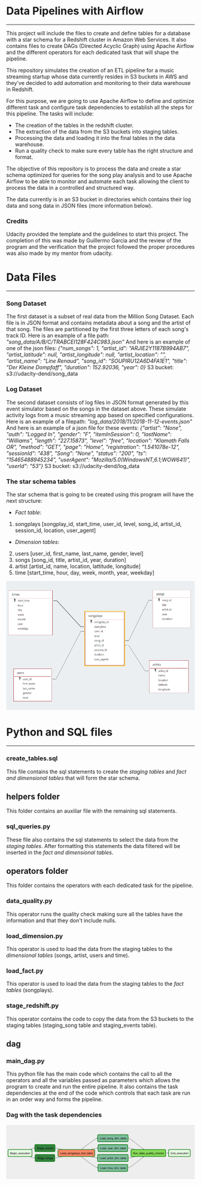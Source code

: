# Data Pipelines with Airflow
***
This project will include the files to create and define tables for a database with a star schema for a Redshift cluster in Amazon Web Services. It also contains files to create DAGs (Directed Acyclic Graph) using Apache Airflow and the different operators for each dedicated task that will shape the pipeline. 

This repository simulates the creation of an ETL pipeline for a music streaming startup whose data currently resides in S3 buckets in AWS and they've decided to add automation and monitoring to their data warehouse in Redshift. 

For this purpose, we are going to use Apache Airflow to define and optimize different task and configure task dependencies to establish all the steps for this pipeline. The tasks will include: 
- The creation of the tables in the redshift cluster.
- The extraction of the data from the S3 buckets into staging tables.
- Processing the data and loading it into the final tables in the data warehouse.
- Run a quality check to make sure every table has the right structure and format. 

The objective of this repository is to process the data and create a star schema optimized for queries for the song play analysis and to use Apache Airflow to be able to monitor and automate each task allowing the client to process the data in a controlled and structured way.

The data currently is in an S3 bucket in directories which contains their log data and song data in JSON files (more information below).


### Credits
Udacity provided the template and the guidelines to start this project.
The completion of this was made by Guillermo Garcia and the review of the program and the verification that the project followed the proper procedures was also made by my mentor from udacity.

# Data Files
***
### Song Dataset
The first dataset is a subset of real data from the Million Song Dataset. Each file is in JSON format and contains metadata about a song and the artist of that song. The files are partitioned by the first three letters of each song's track ID. Here is an example of a file path: _"song_data/A/B/C/TRABCEI128F424C983.json"_
And here is an example of one of the json files: _{"num_songs": 1, "artist_id": "ARJIE2Y1187B994AB7", "artist_latitude": null, "artist_longitude": null, "artist_location": "", "artist_name": "Line Renaud", "song_id": "SOUPIRU12A6D4FA1E1", "title": "Der Kleine Dompfaff", "duration": 152.92036, "year": 0}_
S3 bucket: s3://udacity-dend/song_data

### Log Dataset
The second dataset consists of log files in JSON format generated by this event simulator based on the songs in the dataset above. These simulate activity logs from a music streaming app based on specified configurations.
Here is an example of a filepath: _"log_data/2018/11/2018-11-12-events.json"_
And here is an example of a json file for these events: _{"artist": "None", "auth": "Logged In", "gender": "F", "itemInSession": 0, "lastName": "Williams", "length": "227.15873", "level": "free", "location": "Klamath Falls OR", "method": "GET", "page": "Home", "registration": "1.541078e-12", "sessionId": "438", "Song": "None", "status": "200", "ts": "15465488945234", "userAgent": "Mozilla/5.0(WindowsNT,6.1;WOW641)", "userId": "53"}_
S3 bucket: s3://udacity-dend/log_data

### The star schema tables
The star schema that is going to be created using this program will have the next structure:

- _Fact table_:
1. songplays [songplay_id, start_time, user_id, level, song_id, artist_id, session_id, location, user_agent]

- _Dimension tables_:
2. users [user_id, first_name, last_name, gender, level]
3. songs [song_id, title, artist_id, year, duration]
4. artist [artist_id, name, location, lattitude, longitude]
5. time [start_time, hour, day, week, month, year, weekday]

![alt text](https://raw.githubusercontent.com/Gares95/Data-Pipelines-with-Airflow/master/Star%20Schema.PNG)

# Python and SQL files
***
### create_tables.sql

This file contains the sql statements to create the <em>staging tables</em> and <em>fact and dimensional tables</em> that will form the star schema. 

## helpers folder
This folder contains an auxiliar file with the remaining sql statements.

### sql_queries.py

These file also contains the sql statements to select the data from the <em>staging tables</em>. After formatting this statements the data filtered will be inserted in the <em>fact and dimensional tables</em>.  

## operators folder
This folder contains the operators with each dedicated task for the pipeline.

### data_quality.py

This operator runs the quality check making sure all the tables have the information and that they don't include nulls.

### load_dimension.py

This operator is used to load the data from the staging tables to the <em>dimensional tables</em> (songs, artist, users and time).   

### load_fact.py

This operator is used to load the data from the staging tables to the <em>fact tables</em> (songplays).   

### stage_redshift.py

This operator contains the code to copy the data from the S3 buckets to the staging tables (staging_song table and staging_events table).   

## dag

### main_dag.py
This python file has the main code which contains the call to all the operators and all the variables passed as parameters which allows the program to create and run the entire pipeline. It also contains the task dependencies at the end of the code which controls that each task are run in an order way and forms the pipeline.

### Dag with the task dependencies

![alt text](https://raw.githubusercontent.com/Gares95/Data-Pipelines-with-Airflow/master/Task%20dependencies.png)